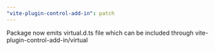 ```yaml
---
"vite-plugin-control-add-in": patch
---
```


Package now emits virtual.d.ts file which can be included through vite-plugin-control-add-in/virtual
